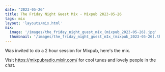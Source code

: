 ```yaml
---
date: "2023-05-26"
title: The Friday Night Guest Mix - Mixpub 2023-05-26
tags: mix
layout: 'layouts/mix.html'
mix:
  image: '/images/the_friday_night_guest_mIx_(mixpub_2023-05-26).jpg'
  thumbnail: '/images/the_friday_night_guest_mIx_(mixpub_2023-05-26).thumbnail.jpg'
---
```


Was invited to do a 2 hour session for Mixpub, here's the mix.

Visit https://mixpubradio.mixlr.com/ for cool tunes and lovely people in the chat.
